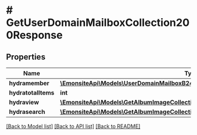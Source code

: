 # # GetUserDomainMailboxCollection200Response

## Properties

Name | Type | Description | Notes
------------ | ------------- | ------------- | -------------
**hydramember** | [**\EmonsiteApi\Models\UserDomainMailboxB24869693c225df47103d00fd93b91e9Jsonld[]**](UserDomainMailboxB24869693c225df47103d00fd93b91e9Jsonld.md) |  |
**hydratotalItems** | **int** |  | [optional]
**hydraview** | [**\EmonsiteApi\Models\GetAlbumImageCollection200ResponseHydraView**](GetAlbumImageCollection200ResponseHydraView.md) |  | [optional]
**hydrasearch** | [**\EmonsiteApi\Models\GetAlbumImageCollection200ResponseHydraSearch**](GetAlbumImageCollection200ResponseHydraSearch.md) |  | [optional]

[[Back to Model list]](../../README.md#models) [[Back to API list]](../../README.md#endpoints) [[Back to README]](../../README.md)
